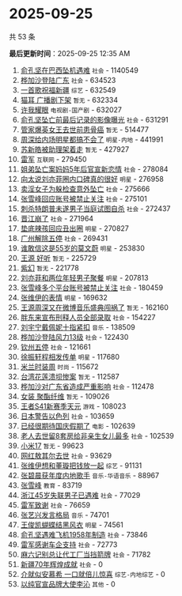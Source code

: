 # 2025-09-25

共 53 条


<!-- BEGIN -->

**最后更新时间**：2025-09-25 12:35 AM
1. [俞孔坚在巴西坠机遇难](https://m.weibo.cn/search?containerid=100103type%3D1%26t%3D10%26q%3D%23%E4%BF%9E%E5%AD%94%E5%9D%9A%E5%9C%A8%E5%B7%B4%E8%A5%BF%E5%9D%A0%E6%9C%BA%E9%81%87%E9%9A%BE%23&stream_entry_id=31&isnewpage=1&extparam=seat%3D1%26flag%3D2%26pos%3D0%26band_rank%3D1%26stream_entry_id%3D31%26lcate%3D5001%26realpos%3D1%26q%3D%2523%25E4%25BF%259E%25E5%25AD%2594%25E5%259D%259A%25E5%259C%25A8%25E5%25B7%25B4%25E8%25A5%25BF%25E5%259D%25A0%25E6%259C%25BA%25E9%2581%2587%25E9%259A%25BE%2523%26cate%3D5001%26c_type%3D31%26dgr%3D0%26filter_type%3Drealtimehot%26display_time%3D1758731726%26pre_seqid%3D1758731726787018231368) `社会` - 1140549
2. [桦加沙登陆广东](https://m.weibo.cn/search?containerid=100103type%3D1%26t%3D10%26q%3D%23%E6%A1%A6%E5%8A%A0%E6%B2%99%E7%99%BB%E9%99%86%E5%B9%BF%E4%B8%9C%23&stream_entry_id=31&isnewpage=1&extparam=seat%3D1%26flag%3D0%26pos%3D1%26band_rank%3D2%26stream_entry_id%3D31%26lcate%3D5001%26realpos%3D2%26q%3D%2523%25E6%25A1%25A6%25E5%258A%25A0%25E6%25B2%2599%25E7%2599%25BB%25E9%2599%2586%25E5%25B9%25BF%25E4%25B8%259C%2523%26cate%3D5001%26c_type%3D31%26dgr%3D0%26filter_type%3Drealtimehot%26display_time%3D1758731726%26pre_seqid%3D1758731726787018231368) `社会` - 634523
3. [一首歌祝福新疆](https://m.weibo.cn/search?containerid=100103type%3D1%26t%3D10%26q%3D%23%E4%B8%80%E9%A6%96%E6%AD%8C%E7%A5%9D%E7%A6%8F%E6%96%B0%E7%96%86%23&stream_entry_id=31&isnewpage=1&extparam=seat%3D1%26flag%3D0%26pos%3D2%26band_rank%3D3%26stream_entry_id%3D31%26lcate%3D5001%26realpos%3D3%26q%3D%2523%25E4%25B8%2580%25E9%25A6%2596%25E6%25AD%258C%25E7%25A5%259D%25E7%25A6%258F%25E6%2596%25B0%25E7%2596%2586%2523%26cate%3D5001%26c_type%3D31%26dgr%3D0%26filter_type%3Drealtimehot%26display_time%3D1758731726%26pre_seqid%3D1758731726787018231368) `综艺` - 632549
4. [猫耳 广播剧下架](https://m.weibo.cn/search?containerid=100103type%3D1%26t%3D10%26q%3D%E7%8C%AB%E8%80%B3+%E5%B9%BF%E6%92%AD%E5%89%A7%E4%B8%8B%E6%9E%B6&stream_entry_id=31&isnewpage=1&extparam=seat%3D1%26flag%3D2%26pos%3D4%26band_rank%3D4%26stream_entry_id%3D31%26lcate%3D5001%26realpos%3D4%26q%3D%25E7%258C%25AB%25E8%2580%25B3%2520%25E5%25B9%25BF%25E6%2592%25AD%25E5%2589%25A7%25E4%25B8%258B%25E6%259E%25B6%26cate%3D5001%26c_type%3D31%26dgr%3D0%26filter_type%3Drealtimehot%26display_time%3D1758731726%26pre_seqid%3D1758731726787018231368) `暂无` - 632334
5. [许我耀眼](https://m.weibo.cn/search?containerid=100103type%3D1%26t%3D10%26q%3D%E8%AE%B8%E6%88%91%E8%80%80%E7%9C%BC&stream_entry_id=31&isnewpage=1&extparam=seat%3D1%26flag%3D2%26pos%3D5%26band_rank%3D5%26stream_entry_id%3D31%26lcate%3D5001%26realpos%3D5%26q%3D%25E8%25AE%25B8%25E6%2588%2591%25E8%2580%2580%25E7%259C%25BC%26cate%3D5001%26c_type%3D31%26dgr%3D0%26filter_type%3Drealtimehot%26display_time%3D1758731726%26pre_seqid%3D1758731726787018231368) `电视剧-国产剧` - 632027
6. [俞孔坚坠亡前最后记录的影像曝光](https://m.weibo.cn/search?containerid=100103type%3D1%26t%3D10%26q%3D%23%E4%BF%9E%E5%AD%94%E5%9D%9A%E5%9D%A0%E4%BA%A1%E5%89%8D%E6%9C%80%E5%90%8E%E8%AE%B0%E5%BD%95%E7%9A%84%E5%BD%B1%E5%83%8F%E6%9B%9D%E5%85%89%23&stream_entry_id=31&isnewpage=1&extparam=seat%3D1%26flag%3D1%26pos%3D6%26band_rank%3D6%26stream_entry_id%3D31%26lcate%3D5001%26realpos%3D6%26q%3D%2523%25E4%25BF%259E%25E5%25AD%2594%25E5%259D%259A%25E5%259D%25A0%25E4%25BA%25A1%25E5%2589%258D%25E6%259C%2580%25E5%2590%258E%25E8%25AE%25B0%25E5%25BD%2595%25E7%259A%2584%25E5%25BD%25B1%25E5%2583%258F%25E6%259B%259D%25E5%2585%2589%2523%26cate%3D5001%26c_type%3D31%26dgr%3D0%26filter_type%3Drealtimehot%26display_time%3D1758731726%26pre_seqid%3D1758731726787018231368) `社会` - 631291
7. [管家爆英女王去世前患骨癌](https://m.weibo.cn/search?containerid=100103type%3D1%26t%3D10%26q%3D%E7%AE%A1%E5%AE%B6%E7%88%86%E8%8B%B1%E5%A5%B3%E7%8E%8B%E5%8E%BB%E4%B8%96%E5%89%8D%E6%82%A3%E9%AA%A8%E7%99%8C&stream_entry_id=31&isnewpage=1&extparam=seat%3D1%26flag%3D2%26pos%3D8%26band_rank%3D7%26stream_entry_id%3D31%26lcate%3D5001%26realpos%3D7%26q%3D%25E7%25AE%25A1%25E5%25AE%25B6%25E7%2588%2586%25E8%258B%25B1%25E5%25A5%25B3%25E7%258E%258B%25E5%258E%25BB%25E4%25B8%2596%25E5%2589%258D%25E6%2582%25A3%25E9%25AA%25A8%25E7%2599%258C%26cate%3D5001%26c_type%3D31%26dgr%3D0%26filter_type%3Drealtimehot%26display_time%3D1758731726%26pre_seqid%3D1758731726787018231368) `暂无` - 514477
8. [周深给内场明星都搞不会了](https://m.weibo.cn/search?containerid=100103type%3D1%26t%3D10%26q%3D%E5%91%A8%E6%B7%B1%E7%BB%99%E5%86%85%E5%9C%BA%E6%98%8E%E6%98%9F%E9%83%BD%E6%90%9E%E4%B8%8D%E4%BC%9A%E4%BA%86&stream_entry_id=31&isnewpage=1&extparam=seat%3D1%26flag%3D1%26pos%3D9%26band_rank%3D8%26stream_entry_id%3D31%26lcate%3D5001%26realpos%3D8%26q%3D%25E5%2591%25A8%25E6%25B7%25B1%25E7%25BB%2599%25E5%2586%2585%25E5%259C%25BA%25E6%2598%258E%25E6%2598%259F%25E9%2583%25BD%25E6%2590%259E%25E4%25B8%258D%25E4%25BC%259A%25E4%25BA%2586%26cate%3D5001%26c_type%3D31%26dgr%3D0%26filter_type%3Drealtimehot%26display_time%3D1758731726%26pre_seqid%3D1758731726787018231368) `明星-内地` - 441991
9. [苏新皓被助理架着走](https://m.weibo.cn/search?containerid=100103type%3D1%26t%3D10%26q%3D%E8%8B%8F%E6%96%B0%E7%9A%93%E8%A2%AB%E5%8A%A9%E7%90%86%E6%9E%B6%E7%9D%80%E8%B5%B0&stream_entry_id=31&isnewpage=1&extparam=seat%3D1%26flag%3D1%26pos%3D10%26band_rank%3D9%26stream_entry_id%3D31%26lcate%3D5001%26realpos%3D9%26q%3D%25E8%258B%258F%25E6%2596%25B0%25E7%259A%2593%25E8%25A2%25AB%25E5%258A%25A9%25E7%2590%2586%25E6%259E%25B6%25E7%259D%2580%25E8%25B5%25B0%26cate%3D5001%26c_type%3D31%26dgr%3D0%26filter_type%3Drealtimehot%26display_time%3D1758731726%26pre_seqid%3D1758731726787018231368) `暂无` - 427927
10. [雷军](https://m.weibo.cn/search?containerid=100103type%3D1%26t%3D10%26q%3D%E9%9B%B7%E5%86%9B&stream_entry_id=31&isnewpage=1&extparam=seat%3D1%26flag%3D1%26pos%3D11%26band_rank%3D10%26stream_entry_id%3D31%26lcate%3D5001%26realpos%3D10%26q%3D%25E9%259B%25B7%25E5%2586%259B%26cate%3D5001%26c_type%3D31%26dgr%3D0%26filter_type%3Drealtimehot%26display_time%3D1758731726%26pre_seqid%3D1758731726787018231368) `互联网` - 279450
11. [姐弟坠亡案妈妈5年后官宣新恋情](https://m.weibo.cn/search?containerid=100103type%3D1%26t%3D10%26q%3D%23%E5%A7%90%E5%BC%9F%E5%9D%A0%E4%BA%A1%E6%A1%88%E5%A6%88%E5%A6%885%E5%B9%B4%E5%90%8E%E5%AE%98%E5%AE%A3%E6%96%B0%E6%81%8B%E6%83%85%23&stream_entry_id=31&isnewpage=1&extparam=seat%3D1%26flag%3D2%26pos%3D12%26band_rank%3D11%26stream_entry_id%3D31%26lcate%3D5001%26realpos%3D11%26q%3D%2523%25E5%25A7%2590%25E5%25BC%259F%25E5%259D%25A0%25E4%25BA%25A1%25E6%25A1%2588%25E5%25A6%2588%25E5%25A6%25885%25E5%25B9%25B4%25E5%2590%258E%25E5%25AE%2598%25E5%25AE%25A3%25E6%2596%25B0%25E6%2581%258B%25E6%2583%2585%2523%26cate%3D5001%26c_type%3D31%26dgr%3D0%26filter_type%3Drealtimehot%26display_time%3D1758731726%26pre_seqid%3D1758731726787018231368) `社会` - 278084
12. [向太说刘亦菲圈内口碑真的很好](https://m.weibo.cn/search?containerid=100103type%3D1%26t%3D10%26q%3D%23%E5%90%91%E5%A4%AA%E8%AF%B4%E5%88%98%E4%BA%A6%E8%8F%B2%E5%9C%88%E5%86%85%E5%8F%A3%E7%A2%91%E7%9C%9F%E7%9A%84%E5%BE%88%E5%A5%BD%23&stream_entry_id=31&isnewpage=1&extparam=seat%3D1%26flag%3D2%26pos%3D13%26band_rank%3D12%26stream_entry_id%3D31%26lcate%3D5001%26realpos%3D12%26q%3D%2523%25E5%2590%2591%25E5%25A4%25AA%25E8%25AF%25B4%25E5%2588%2598%25E4%25BA%25A6%25E8%258F%25B2%25E5%259C%2588%25E5%2586%2585%25E5%258F%25A3%25E7%25A2%2591%25E7%259C%259F%25E7%259A%2584%25E5%25BE%2588%25E5%25A5%25BD%2523%26cate%3D5001%26c_type%3D31%26dgr%3D0%26filter_type%3Drealtimehot%26display_time%3D1758731726%26pre_seqid%3D1758731726787018231368) `明星` - 276958
13. [卖淫女子为躲检查意外坠亡](https://m.weibo.cn/search?containerid=100103type%3D1%26t%3D10%26q%3D%23%E5%8D%96%E6%B7%AB%E5%A5%B3%E5%AD%90%E4%B8%BA%E8%BA%B2%E6%A3%80%E6%9F%A5%E6%84%8F%E5%A4%96%E5%9D%A0%E4%BA%A1%23&stream_entry_id=31&isnewpage=1&extparam=seat%3D1%26flag%3D0%26pos%3D14%26band_rank%3D13%26stream_entry_id%3D31%26lcate%3D5001%26realpos%3D13%26q%3D%2523%25E5%258D%2596%25E6%25B7%25AB%25E5%25A5%25B3%25E5%25AD%2590%25E4%25B8%25BA%25E8%25BA%25B2%25E6%25A3%2580%25E6%259F%25A5%25E6%2584%258F%25E5%25A4%2596%25E5%259D%25A0%25E4%25BA%25A1%2523%26cate%3D5001%26c_type%3D31%26dgr%3D0%26filter_type%3Drealtimehot%26display_time%3D1758731726%26pre_seqid%3D1758731726787018231368) `社会` - 275666
14. [张雪峰回应账号被禁止关注](https://m.weibo.cn/search?containerid=100103type%3D1%26t%3D10%26q%3D%23%E5%BC%A0%E9%9B%AA%E5%B3%B0%E5%9B%9E%E5%BA%94%E8%B4%A6%E5%8F%B7%E8%A2%AB%E7%A6%81%E6%AD%A2%E5%85%B3%E6%B3%A8%23&stream_entry_id=31&isnewpage=1&extparam=seat%3D1%26flag%3D0%26pos%3D15%26band_rank%3D14%26stream_entry_id%3D31%26lcate%3D5001%26realpos%3D14%26q%3D%2523%25E5%25BC%25A0%25E9%259B%25AA%25E5%25B3%25B0%25E5%259B%259E%25E5%25BA%2594%25E8%25B4%25A6%25E5%258F%25B7%25E8%25A2%25AB%25E7%25A6%2581%25E6%25AD%25A2%25E5%2585%25B3%25E6%25B3%25A8%2523%26cate%3D5001%26c_type%3D31%26dgr%3D0%26filter_type%3Drealtimehot%26display_time%3D1758731726%26pre_seqid%3D1758731726787018231368) `社会` - 275101
15. [刺杀特朗普未遂男子当庭试图自杀](https://m.weibo.cn/search?containerid=100103type%3D1%26t%3D10%26q%3D%23%E5%88%BA%E6%9D%80%E7%89%B9%E6%9C%97%E6%99%AE%E6%9C%AA%E9%81%82%E7%94%B7%E5%AD%90%E5%BD%93%E5%BA%AD%E8%AF%95%E5%9B%BE%E8%87%AA%E6%9D%80%23&stream_entry_id=31&isnewpage=1&extparam=seat%3D1%26flag%3D1%26pos%3D16%26band_rank%3D15%26stream_entry_id%3D31%26lcate%3D5001%26realpos%3D15%26q%3D%2523%25E5%2588%25BA%25E6%259D%2580%25E7%2589%25B9%25E6%259C%2597%25E6%2599%25AE%25E6%259C%25AA%25E9%2581%2582%25E7%2594%25B7%25E5%25AD%2590%25E5%25BD%2593%25E5%25BA%25AD%25E8%25AF%2595%25E5%259B%25BE%25E8%2587%25AA%25E6%259D%2580%2523%26cate%3D5001%26c_type%3D31%26dgr%3D0%26filter_type%3Drealtimehot%26display_time%3D1758731726%26pre_seqid%3D1758731726787018231368) `社会` - 272437
16. [晋江崩了](https://m.weibo.cn/search?containerid=100103type%3D1%26t%3D10%26q%3D%E6%99%8B%E6%B1%9F%E5%B4%A9%E4%BA%86&stream_entry_id=31&isnewpage=1&extparam=seat%3D1%26flag%3D2%26pos%3D17%26band_rank%3D16%26stream_entry_id%3D31%26lcate%3D5001%26realpos%3D16%26q%3D%25E6%2599%258B%25E6%25B1%259F%25E5%25B4%25A9%25E4%25BA%2586%26cate%3D5001%26c_type%3D31%26dgr%3D0%26filter_type%3Drealtimehot%26display_time%3D1758731726%26pre_seqid%3D1758731726787018231368) `社会` - 271964
17. [垫底辣孩回应丑出圈](https://m.weibo.cn/search?containerid=100103type%3D1%26t%3D10%26q%3D%23%E5%9E%AB%E5%BA%95%E8%BE%A3%E5%AD%A9%E5%9B%9E%E5%BA%94%E4%B8%91%E5%87%BA%E5%9C%88%23&stream_entry_id=31&isnewpage=1&extparam=seat%3D1%26flag%3D2%26pos%3D18%26band_rank%3D17%26stream_entry_id%3D31%26lcate%3D5001%26realpos%3D17%26q%3D%2523%25E5%259E%25AB%25E5%25BA%2595%25E8%25BE%25A3%25E5%25AD%25A9%25E5%259B%259E%25E5%25BA%2594%25E4%25B8%2591%25E5%2587%25BA%25E5%259C%2588%2523%26cate%3D5001%26c_type%3D31%26dgr%3D0%26filter_type%3Drealtimehot%26display_time%3D1758731726%26pre_seqid%3D1758731726787018231368) `明星` - 270827
18. [广州解除五停](https://m.weibo.cn/search?containerid=100103type%3D1%26t%3D10%26q%3D%23%E5%B9%BF%E5%B7%9E%E8%A7%A3%E9%99%A4%E4%BA%94%E5%81%9C%23&stream_entry_id=31&isnewpage=1&extparam=seat%3D1%26flag%3D0%26pos%3D19%26band_rank%3D18%26stream_entry_id%3D31%26lcate%3D5001%26realpos%3D18%26q%3D%2523%25E5%25B9%25BF%25E5%25B7%259E%25E8%25A7%25A3%25E9%2599%25A4%25E4%25BA%2594%25E5%2581%259C%2523%26cate%3D5001%26c_type%3D31%26dgr%3D0%26filter_type%3Drealtimehot%26display_time%3D1758731726%26pre_seqid%3D1758731726787018231368) `社会` - 269431
19. [谁敢信这是55岁的莫文蔚](https://m.weibo.cn/search?containerid=100103type%3D1%26t%3D10%26q%3D%E8%B0%81%E6%95%A2%E4%BF%A1%E8%BF%99%E6%98%AF55%E5%B2%81%E7%9A%84%E8%8E%AB%E6%96%87%E8%94%9A&stream_entry_id=31&isnewpage=1&extparam=seat%3D1%26flag%3D0%26pos%3D20%26band_rank%3D19%26stream_entry_id%3D31%26lcate%3D5001%26realpos%3D19%26q%3D%25E8%25B0%2581%25E6%2595%25A2%25E4%25BF%25A1%25E8%25BF%2599%25E6%2598%25AF55%25E5%25B2%2581%25E7%259A%2584%25E8%258E%25AB%25E6%2596%2587%25E8%2594%259A%26cate%3D5001%26c_type%3D31%26dgr%3D0%26filter_type%3Drealtimehot%26display_time%3D1758731726%26pre_seqid%3D1758731726787018231368) `明星` - 253830
20. [王源 好听](https://m.weibo.cn/search?containerid=100103type%3D1%26t%3D10%26q%3D%E7%8E%8B%E6%BA%90+%E5%A5%BD%E5%90%AC&stream_entry_id=31&isnewpage=1&extparam=seat%3D1%26flag%3D0%26pos%3D21%26band_rank%3D20%26stream_entry_id%3D31%26lcate%3D5001%26realpos%3D20%26q%3D%25E7%258E%258B%25E6%25BA%2590%2520%25E5%25A5%25BD%25E5%2590%25AC%26cate%3D5001%26c_type%3D31%26dgr%3D0%26filter_type%3Drealtimehot%26display_time%3D1758731726%26pre_seqid%3D1758731726787018231368) `暂无` - 225729
21. [紫幻](https://m.weibo.cn/search?containerid=100103type%3D1%26t%3D10%26q%3D%E7%B4%AB%E5%B9%BB&stream_entry_id=31&isnewpage=1&extparam=seat%3D1%26flag%3D1%26pos%3D22%26band_rank%3D21%26stream_entry_id%3D31%26lcate%3D5001%26realpos%3D21%26q%3D%25E7%25B4%25AB%25E5%25B9%25BB%26cate%3D5001%26c_type%3D31%26dgr%3D0%26filter_type%3Drealtimehot%26display_time%3D1758731726%26pre_seqid%3D1758731726787018231368) `暂无` - 221778
22. [刘亦菲和两位年轻男子聚餐](https://m.weibo.cn/search?containerid=100103type%3D1%26t%3D10%26q%3D%23%E5%88%98%E4%BA%A6%E8%8F%B2%E5%92%8C%E4%B8%A4%E4%BD%8D%E5%B9%B4%E8%BD%BB%E7%94%B7%E5%AD%90%E8%81%9A%E9%A4%90%23&stream_entry_id=31&isnewpage=1&extparam=seat%3D1%26flag%3D0%26pos%3D23%26band_rank%3D22%26stream_entry_id%3D31%26lcate%3D5001%26realpos%3D22%26q%3D%2523%25E5%2588%2598%25E4%25BA%25A6%25E8%258F%25B2%25E5%2592%258C%25E4%25B8%25A4%25E4%25BD%258D%25E5%25B9%25B4%25E8%25BD%25BB%25E7%2594%25B7%25E5%25AD%2590%25E8%2581%259A%25E9%25A4%2590%2523%26cate%3D5001%26c_type%3D31%26dgr%3D0%26filter_type%3Drealtimehot%26display_time%3D1758731726%26pre_seqid%3D1758731726787018231368) `明星` - 207813
23. [张雪峰多个平台账号被禁止关注](https://m.weibo.cn/search?containerid=100103type%3D1%26t%3D10%26q%3D%23%E5%BC%A0%E9%9B%AA%E5%B3%B0%E5%A4%9A%E4%B8%AA%E5%B9%B3%E5%8F%B0%E8%B4%A6%E5%8F%B7%E8%A2%AB%E7%A6%81%E6%AD%A2%E5%85%B3%E6%B3%A8%23&stream_entry_id=31&isnewpage=1&extparam=seat%3D1%26flag%3D0%26pos%3D24%26band_rank%3D23%26stream_entry_id%3D31%26lcate%3D5001%26realpos%3D23%26q%3D%2523%25E5%25BC%25A0%25E9%259B%25AA%25E5%25B3%25B0%25E5%25A4%259A%25E4%25B8%25AA%25E5%25B9%25B3%25E5%258F%25B0%25E8%25B4%25A6%25E5%258F%25B7%25E8%25A2%25AB%25E7%25A6%2581%25E6%25AD%25A2%25E5%2585%25B3%25E6%25B3%25A8%2523%26cate%3D5001%26c_type%3D31%26dgr%3D0%26filter_type%3Drealtimehot%26display_time%3D1758731726%26pre_seqid%3D1758731726787018231368) `社会` - 180459
24. [张维伊的表情](https://m.weibo.cn/search?containerid=100103type%3D1%26t%3D10%26q%3D%23%E5%BC%A0%E7%BB%B4%E4%BC%8A%E7%9A%84%E8%A1%A8%E6%83%85%23&stream_entry_id=31&isnewpage=1&extparam=seat%3D1%26flag%3D1%26pos%3D25%26band_rank%3D24%26stream_entry_id%3D31%26lcate%3D5001%26realpos%3D24%26q%3D%2523%25E5%25BC%25A0%25E7%25BB%25B4%25E4%25BC%258A%25E7%259A%2584%25E8%25A1%25A8%25E6%2583%2585%2523%26cate%3D5001%26c_type%3D31%26dgr%3D0%26filter_type%3Drealtimehot%26display_time%3D1758731726%26pre_seqid%3D1758731726787018231368) `明星` - 169632
25. [王源周深又在微博音乐盛典闯祸了](https://m.weibo.cn/search?containerid=100103type%3D1%26t%3D10%26q%3D%23%E7%8E%8B%E6%BA%90%E5%91%A8%E6%B7%B1%E5%8F%88%E5%9C%A8%E5%BE%AE%E5%8D%9A%E9%9F%B3%E4%B9%90%E7%9B%9B%E5%85%B8%E9%97%AF%E7%A5%B8%E4%BA%86%23&stream_entry_id=31&isnewpage=1&extparam=seat%3D1%26flag%3D1%26pos%3D26%26band_rank%3D25%26stream_entry_id%3D31%26lcate%3D5001%26realpos%3D25%26q%3D%2523%25E7%258E%258B%25E6%25BA%2590%25E5%2591%25A8%25E6%25B7%25B1%25E5%258F%2588%25E5%259C%25A8%25E5%25BE%25AE%25E5%258D%259A%25E9%259F%25B3%25E4%25B9%2590%25E7%259B%259B%25E5%2585%25B8%25E9%2597%25AF%25E7%25A5%25B8%25E4%25BA%2586%2523%26cate%3D5001%26c_type%3D31%26dgr%3D0%26filter_type%3Drealtimehot%26display_time%3D1758731726%26pre_seqid%3D1758731726787018231368) `暂无` - 162160
26. [胖东来宣布刑释人员全部录取](https://m.weibo.cn/search?containerid=100103type%3D1%26t%3D10%26q%3D%23%E8%83%96%E4%B8%9C%E6%9D%A5%E5%AE%A3%E5%B8%83%E5%88%91%E9%87%8A%E4%BA%BA%E5%91%98%E5%85%A8%E9%83%A8%E5%BD%95%E5%8F%96%23&stream_entry_id=31&isnewpage=1&extparam=seat%3D1%26flag%3D0%26pos%3D27%26band_rank%3D26%26stream_entry_id%3D31%26lcate%3D5001%26realpos%3D26%26q%3D%2523%25E8%2583%2596%25E4%25B8%259C%25E6%259D%25A5%25E5%25AE%25A3%25E5%25B8%2583%25E5%2588%2591%25E9%2587%258A%25E4%25BA%25BA%25E5%2591%2598%25E5%2585%25A8%25E9%2583%25A8%25E5%25BD%2595%25E5%258F%2596%2523%26cate%3D5001%26c_type%3D31%26dgr%3D0%26filter_type%3Drealtimehot%26display_time%3D1758731726%26pre_seqid%3D1758731726787018231368) `社会` - 154227
27. [刘宇宁戴佩妮十指紧扣](https://m.weibo.cn/search?containerid=100103type%3D1%26t%3D10%26q%3D%23%E5%88%98%E5%AE%87%E5%AE%81%E6%88%B4%E4%BD%A9%E5%A6%AE%E5%8D%81%E6%8C%87%E7%B4%A7%E6%89%A3%23&stream_entry_id=31&isnewpage=1&extparam=seat%3D1%26flag%3D0%26pos%3D28%26band_rank%3D27%26stream_entry_id%3D31%26lcate%3D5001%26realpos%3D27%26q%3D%2523%25E5%2588%2598%25E5%25AE%2587%25E5%25AE%2581%25E6%2588%25B4%25E4%25BD%25A9%25E5%25A6%25AE%25E5%258D%2581%25E6%258C%2587%25E7%25B4%25A7%25E6%2589%25A3%2523%26cate%3D5001%26c_type%3D31%26dgr%3D0%26filter_type%3Drealtimehot%26display_time%3D1758731726%26pre_seqid%3D1758731726787018231368) `音乐` - 138509
28. [桦加沙登陆风力13级](https://m.weibo.cn/search?containerid=100103type%3D1%26t%3D10%26q%3D%23%E6%A1%A6%E5%8A%A0%E6%B2%99%E7%99%BB%E9%99%86%E9%A3%8E%E5%8A%9B13%E7%BA%A7%23&stream_entry_id=31&isnewpage=1&extparam=seat%3D1%26flag%3D0%26pos%3D29%26band_rank%3D28%26stream_entry_id%3D31%26lcate%3D5001%26realpos%3D28%26q%3D%2523%25E6%25A1%25A6%25E5%258A%25A0%25E6%25B2%2599%25E7%2599%25BB%25E9%2599%2586%25E9%25A3%258E%25E5%258A%259B13%25E7%25BA%25A7%2523%26cate%3D5001%26c_type%3D31%26dgr%3D0%26filter_type%3Drealtimehot%26display_time%3D1758731726%26pre_seqid%3D1758731726787018231368) `社会` - 122430
29. [钦州五停](https://m.weibo.cn/search?containerid=100103type%3D1%26t%3D10%26q%3D%23%E9%92%A6%E5%B7%9E%E4%BA%94%E5%81%9C%23&stream_entry_id=31&isnewpage=1&extparam=seat%3D1%26flag%3D1%26pos%3D30%26band_rank%3D29%26stream_entry_id%3D31%26lcate%3D5001%26realpos%3D29%26q%3D%2523%25E9%2592%25A6%25E5%25B7%259E%25E4%25BA%2594%25E5%2581%259C%2523%26cate%3D5001%26c_type%3D31%26dgr%3D0%26filter_type%3Drealtimehot%26display_time%3D1758731726%26pre_seqid%3D1758731726787018231368) `社会` - 121661
30. [徐振轩程相发传单](https://m.weibo.cn/search?containerid=100103type%3D1%26t%3D10%26q%3D%23%E5%BE%90%E6%8C%AF%E8%BD%A9%E7%A8%8B%E7%9B%B8%E5%8F%91%E4%BC%A0%E5%8D%95%23&stream_entry_id=31&isnewpage=1&extparam=seat%3D1%26flag%3D1%26pos%3D31%26band_rank%3D30%26stream_entry_id%3D31%26lcate%3D5001%26realpos%3D30%26q%3D%2523%25E5%25BE%2590%25E6%258C%25AF%25E8%25BD%25A9%25E7%25A8%258B%25E7%259B%25B8%25E5%258F%2591%25E4%25BC%25A0%25E5%258D%2595%2523%26cate%3D5001%26c_type%3D31%26dgr%3D0%26filter_type%3Drealtimehot%26display_time%3D1758731726%26pre_seqid%3D1758731726787018231368) `明星` - 117680
31. [米兰时装周](https://m.weibo.cn/search?containerid=100103type%3D1%26t%3D10%26q%3D%E7%B1%B3%E5%85%B0%E6%97%B6%E8%A3%85%E5%91%A8&stream_entry_id=31&isnewpage=1&extparam=seat%3D1%26flag%3D1%26pos%3D32%26band_rank%3D31%26stream_entry_id%3D31%26lcate%3D5001%26realpos%3D31%26q%3D%25E7%25B1%25B3%25E5%2585%25B0%25E6%2597%25B6%25E8%25A3%2585%25E5%2591%25A8%26cate%3D5001%26c_type%3D31%26dgr%3D0%26filter_type%3Drealtimehot%26display_time%3D1758731726%26pre_seqid%3D1758731726787018231368) `时尚` - 115672
32. [台湾花莲溃坝惨案](https://m.weibo.cn/search?containerid=100103type%3D1%26t%3D10%26q%3D%E5%8F%B0%E6%B9%BE%E8%8A%B1%E8%8E%B2%E6%BA%83%E5%9D%9D%E6%83%A8%E6%A1%88&stream_entry_id=31&isnewpage=1&extparam=seat%3D1%26flag%3D0%26pos%3D33%26band_rank%3D32%26stream_entry_id%3D31%26lcate%3D5001%26realpos%3D32%26q%3D%25E5%258F%25B0%25E6%25B9%25BE%25E8%258A%25B1%25E8%258E%25B2%25E6%25BA%2583%25E5%259D%259D%25E6%2583%25A8%25E6%25A1%2588%26cate%3D5001%26c_type%3D31%26dgr%3D0%26filter_type%3Drealtimehot%26display_time%3D1758731726%26pre_seqid%3D1758731726787018231368) `暂无` - 112587
33. [桦加沙对广东省造成严重影响](https://m.weibo.cn/search?containerid=100103type%3D1%26t%3D10%26q%3D%23%E6%A1%A6%E5%8A%A0%E6%B2%99%E5%AF%B9%E5%B9%BF%E4%B8%9C%E7%9C%81%E9%80%A0%E6%88%90%E4%B8%A5%E9%87%8D%E5%BD%B1%E5%93%8D%23&stream_entry_id=31&isnewpage=1&extparam=seat%3D1%26flag%3D1%26pos%3D34%26band_rank%3D33%26stream_entry_id%3D31%26lcate%3D5001%26realpos%3D33%26q%3D%2523%25E6%25A1%25A6%25E5%258A%25A0%25E6%25B2%2599%25E5%25AF%25B9%25E5%25B9%25BF%25E4%25B8%259C%25E7%259C%2581%25E9%2580%25A0%25E6%2588%2590%25E4%25B8%25A5%25E9%2587%258D%25E5%25BD%25B1%25E5%2593%258D%2523%26cate%3D5001%26c_type%3D31%26dgr%3D0%26filter_type%3Drealtimehot%26display_time%3D1758731726%26pre_seqid%3D1758731726787018231368) `社会` - 112478
34. [女装 聚酯纤维](https://m.weibo.cn/search?containerid=100103type%3D1%26t%3D10%26q%3D%E5%A5%B3%E8%A3%85+%E8%81%9A%E9%85%AF%E7%BA%A4%E7%BB%B4&stream_entry_id=31&isnewpage=1&extparam=seat%3D1%26flag%3D0%26pos%3D35%26band_rank%3D34%26stream_entry_id%3D31%26lcate%3D5001%26realpos%3D34%26q%3D%25E5%25A5%25B3%25E8%25A3%2585%2520%25E8%2581%259A%25E9%2585%25AF%25E7%25BA%25A4%25E7%25BB%25B4%26cate%3D5001%26c_type%3D31%26dgr%3D0%26filter_type%3Drealtimehot%26display_time%3D1758731726%26pre_seqid%3D1758731726787018231368) `暂无` - 109026
35. [王者S41新赛季天元](https://m.weibo.cn/search?containerid=100103type%3D1%26t%3D10%26q%3D%E7%8E%8B%E8%80%85S41%E6%96%B0%E8%B5%9B%E5%AD%A3%E5%A4%A9%E5%85%83&stream_entry_id=31&isnewpage=1&extparam=seat%3D1%26flag%3D1%26pos%3D36%26band_rank%3D35%26stream_entry_id%3D31%26lcate%3D5001%26realpos%3D35%26q%3D%25E7%258E%258B%25E8%2580%2585S41%25E6%2596%25B0%25E8%25B5%259B%25E5%25AD%25A3%25E5%25A4%25A9%25E5%2585%2583%26cate%3D5001%26c_type%3D31%26dgr%3D0%26filter_type%3Drealtimehot%26display_time%3D1758731726%26pre_seqid%3D1758731726787018231368) `游戏` - 108023
36. [日本警告以色列](https://m.weibo.cn/search?containerid=100103type%3D1%26t%3D10%26q%3D%23%E6%97%A5%E6%9C%AC%E8%AD%A6%E5%91%8A%E4%BB%A5%E8%89%B2%E5%88%97%23&stream_entry_id=31&isnewpage=1&extparam=seat%3D1%26flag%3D0%26pos%3D37%26band_rank%3D36%26stream_entry_id%3D31%26lcate%3D5001%26realpos%3D36%26q%3D%2523%25E6%2597%25A5%25E6%259C%25AC%25E8%25AD%25A6%25E5%2591%258A%25E4%25BB%25A5%25E8%2589%25B2%25E5%2588%2597%2523%26cate%3D5001%26c_type%3D31%26dgr%3D0%26filter_type%3Drealtimehot%26display_time%3D1758731726%26pre_seqid%3D1758731726787018231368) `社会` - 103659
37. [已经很期待国庆假期了](https://m.weibo.cn/search?containerid=100103type%3D1%26t%3D10%26q%3D%23%E5%B7%B2%E7%BB%8F%E5%BE%88%E6%9C%9F%E5%BE%85%E5%9B%BD%E5%BA%86%E5%81%87%E6%9C%9F%E4%BA%86%23&stream_entry_id=31&isnewpage=1&extparam=seat%3D1%26flag%3D1%26pos%3D38%26band_rank%3D37%26stream_entry_id%3D31%26lcate%3D5001%26realpos%3D37%26q%3D%2523%25E5%25B7%25B2%25E7%25BB%258F%25E5%25BE%2588%25E6%259C%259F%25E5%25BE%2585%25E5%259B%25BD%25E5%25BA%2586%25E5%2581%2587%25E6%259C%259F%25E4%25BA%2586%2523%26cate%3D5001%26c_type%3D31%26dgr%3D0%26filter_type%3Drealtimehot%26display_time%3D1758731726%26pre_seqid%3D1758731726787018231368) `电影` - 102639
38. [老人去世留8套房给非亲生女儿最多](https://m.weibo.cn/search?containerid=100103type%3D1%26t%3D10%26q%3D%23%E8%80%81%E4%BA%BA%E5%8E%BB%E4%B8%96%E7%95%998%E5%A5%97%E6%88%BF%E7%BB%99%E9%9D%9E%E4%BA%B2%E7%94%9F%E5%A5%B3%E5%84%BF%E6%9C%80%E5%A4%9A%23&stream_entry_id=31&isnewpage=1&extparam=seat%3D1%26flag%3D0%26pos%3D39%26band_rank%3D38%26stream_entry_id%3D31%26lcate%3D5001%26realpos%3D38%26q%3D%2523%25E8%2580%2581%25E4%25BA%25BA%25E5%258E%25BB%25E4%25B8%2596%25E7%2595%25998%25E5%25A5%2597%25E6%2588%25BF%25E7%25BB%2599%25E9%259D%259E%25E4%25BA%25B2%25E7%2594%259F%25E5%25A5%25B3%25E5%2584%25BF%25E6%259C%2580%25E5%25A4%259A%2523%26cate%3D5001%26c_type%3D31%26dgr%3D0%26filter_type%3Drealtimehot%26display_time%3D1758731726%26pre_seqid%3D1758731726787018231368) `社会` - 102539
39. [小米17](https://m.weibo.cn/search?containerid=100103type%3D1%26t%3D10%26q%3D%E5%B0%8F%E7%B1%B317&stream_entry_id=31&isnewpage=1&extparam=seat%3D1%26flag%3D0%26pos%3D40%26band_rank%3D39%26stream_entry_id%3D31%26lcate%3D5001%26realpos%3D39%26q%3D%25E5%25B0%258F%25E7%25B1%25B317%26cate%3D5001%26c_type%3D31%26dgr%3D0%26filter_type%3Drealtimehot%26display_time%3D1758731726%26pre_seqid%3D1758731726787018231368) `暂无` - 99623
40. [网红敖其尔去世](https://m.weibo.cn/search?containerid=100103type%3D1%26t%3D10%26q%3D%23%E7%BD%91%E7%BA%A2%E6%95%96%E5%85%B6%E5%B0%94%E5%8E%BB%E4%B8%96%23&stream_entry_id=31&isnewpage=1&extparam=seat%3D1%26flag%3D0%26pos%3D41%26band_rank%3D40%26stream_entry_id%3D31%26lcate%3D5001%26realpos%3D40%26q%3D%2523%25E7%25BD%2591%25E7%25BA%25A2%25E6%2595%2596%25E5%2585%25B6%25E5%25B0%2594%25E5%258E%25BB%25E4%25B8%2596%2523%26cate%3D5001%26c_type%3D31%26dgr%3D0%26filter_type%3Drealtimehot%26display_time%3D1758731726%26pre_seqid%3D1758731726787018231368) `社会` - 93629
41. [张维伊想和董璇把钱放一起](https://m.weibo.cn/search?containerid=100103type%3D1%26t%3D10%26q%3D%E5%BC%A0%E7%BB%B4%E4%BC%8A%E6%83%B3%E5%92%8C%E8%91%A3%E7%92%87%E6%8A%8A%E9%92%B1%E6%94%BE%E4%B8%80%E8%B5%B7&stream_entry_id=31&isnewpage=1&extparam=seat%3D1%26flag%3D0%26pos%3D42%26band_rank%3D41%26stream_entry_id%3D31%26lcate%3D5001%26realpos%3D41%26q%3D%25E5%25BC%25A0%25E7%25BB%25B4%25E4%25BC%258A%25E6%2583%25B3%25E5%2592%258C%25E8%2591%25A3%25E7%2592%2587%25E6%258A%258A%25E9%2592%25B1%25E6%2594%25BE%25E4%25B8%2580%25E8%25B5%25B7%26cate%3D5001%26c_type%3D31%26dgr%3D0%26filter_type%3Drealtimehot%26display_time%3D1758731726%26pre_seqid%3D1758731726787018231368) `综艺` - 91131
42. [张碧晨获年度内地歌手](https://m.weibo.cn/search?containerid=100103type%3D1%26t%3D10%26q%3D%23%E5%BC%A0%E7%A2%A7%E6%99%A8%E8%8E%B7%E5%B9%B4%E5%BA%A6%E5%86%85%E5%9C%B0%E6%AD%8C%E6%89%8B%23&stream_entry_id=31&isnewpage=1&extparam=seat%3D1%26flag%3D1%26pos%3D43%26band_rank%3D42%26stream_entry_id%3D31%26lcate%3D5001%26realpos%3D42%26q%3D%2523%25E5%25BC%25A0%25E7%25A2%25A7%25E6%2599%25A8%25E8%258E%25B7%25E5%25B9%25B4%25E5%25BA%25A6%25E5%2586%2585%25E5%259C%25B0%25E6%25AD%258C%25E6%2589%258B%2523%26cate%3D5001%26c_type%3D31%26dgr%3D0%26filter_type%3Drealtimehot%26display_time%3D1758731726%26pre_seqid%3D1758731726787018231368) `音乐-华语音乐` - 88967
43. [张雪峰](https://m.weibo.cn/search?containerid=100103type%3D1%26t%3D10%26q%3D%E5%BC%A0%E9%9B%AA%E5%B3%B0&stream_entry_id=31&isnewpage=1&extparam=seat%3D1%26flag%3D0%26pos%3D44%26band_rank%3D43%26stream_entry_id%3D31%26lcate%3D5001%26realpos%3D43%26q%3D%25E5%25BC%25A0%25E9%259B%25AA%25E5%25B3%25B0%26cate%3D5001%26c_type%3D31%26dgr%3D0%26filter_type%3Drealtimehot%26display_time%3D1758731726%26pre_seqid%3D1758731726787018231368) `教育` - 83719
44. [浙江45岁失联男子已遇难](https://m.weibo.cn/search?containerid=100103type%3D1%26t%3D10%26q%3D%23%E6%B5%99%E6%B1%9F45%E5%B2%81%E5%A4%B1%E8%81%94%E7%94%B7%E5%AD%90%E5%B7%B2%E9%81%87%E9%9A%BE%23&stream_entry_id=31&isnewpage=1&extparam=seat%3D1%26flag%3D0%26pos%3D45%26band_rank%3D44%26stream_entry_id%3D31%26lcate%3D5001%26realpos%3D44%26q%3D%2523%25E6%25B5%2599%25E6%25B1%259F45%25E5%25B2%2581%25E5%25A4%25B1%25E8%2581%2594%25E7%2594%25B7%25E5%25AD%2590%25E5%25B7%25B2%25E9%2581%2587%25E9%259A%25BE%2523%26cate%3D5001%26c_type%3D31%26dgr%3D0%26filter_type%3Drealtimehot%26display_time%3D1758731726%26pre_seqid%3D1758731726787018231368) `社会` - 77029
45. [雷军致谢](https://m.weibo.cn/search?containerid=100103type%3D1%26t%3D10%26q%3D%23%E9%9B%B7%E5%86%9B%E8%87%B4%E8%B0%A2%23&stream_entry_id=31&isnewpage=1&extparam=seat%3D1%26flag%3D0%26pos%3D46%26band_rank%3D45%26stream_entry_id%3D31%26lcate%3D5001%26realpos%3D45%26q%3D%2523%25E9%259B%25B7%25E5%2586%259B%25E8%2587%25B4%25E8%25B0%25A2%2523%26cate%3D5001%26c_type%3D31%26dgr%3D0%26filter_type%3Drealtimehot%26display_time%3D1758731726%26pre_seqid%3D1758731726787018231368) `社会` - 76659
46. [张艺兴发言格局](https://m.weibo.cn/search?containerid=100103type%3D1%26t%3D10%26q%3D%23%E5%BC%A0%E8%89%BA%E5%85%B4%E5%8F%91%E8%A8%80%E6%A0%BC%E5%B1%80%23&stream_entry_id=31&isnewpage=1&extparam=seat%3D1%26flag%3D1%26pos%3D47%26band_rank%3D46%26stream_entry_id%3D31%26lcate%3D5001%26realpos%3D46%26q%3D%2523%25E5%25BC%25A0%25E8%2589%25BA%25E5%2585%25B4%25E5%258F%2591%25E8%25A8%2580%25E6%25A0%25BC%25E5%25B1%2580%2523%26cate%3D5001%26c_type%3D31%26dgr%3D0%26filter_type%3Drealtimehot%26display_time%3D1758731726%26pre_seqid%3D1758731726787018231368) `音乐` - 74701
47. [王俊凯蝴蝶结黑风衣](https://m.weibo.cn/search?containerid=100103type%3D1%26t%3D10%26q%3D%E7%8E%8B%E4%BF%8A%E5%87%AF%E8%9D%B4%E8%9D%B6%E7%BB%93%E9%BB%91%E9%A3%8E%E8%A1%A3&stream_entry_id=31&isnewpage=1&extparam=seat%3D1%26flag%3D0%26pos%3D48%26band_rank%3D47%26stream_entry_id%3D31%26lcate%3D5001%26realpos%3D47%26q%3D%25E7%258E%258B%25E4%25BF%258A%25E5%2587%25AF%25E8%259D%25B4%25E8%259D%25B6%25E7%25BB%2593%25E9%25BB%2591%25E9%25A3%258E%25E8%25A1%25A3%26cate%3D5001%26c_type%3D31%26dgr%3D0%26filter_type%3Drealtimehot%26display_time%3D1758731726%26pre_seqid%3D1758731726787018231368) `明星` - 74561
48. [俞孔坚遇难飞机1958年制造](https://m.weibo.cn/search?containerid=100103type%3D1%26t%3D10%26q%3D%23%E4%BF%9E%E5%AD%94%E5%9D%9A%E9%81%87%E9%9A%BE%E9%A3%9E%E6%9C%BA1958%E5%B9%B4%E5%88%B6%E9%80%A0%23&stream_entry_id=31&isnewpage=1&extparam=seat%3D1%26flag%3D0%26pos%3D49%26band_rank%3D48%26stream_entry_id%3D31%26lcate%3D5001%26realpos%3D48%26q%3D%2523%25E4%25BF%259E%25E5%25AD%2594%25E5%259D%259A%25E9%2581%2587%25E9%259A%25BE%25E9%25A3%259E%25E6%259C%25BA1958%25E5%25B9%25B4%25E5%2588%25B6%25E9%2580%25A0%2523%26cate%3D5001%26c_type%3D31%26dgr%3D0%26filter_type%3Drealtimehot%26display_time%3D1758731726%26pre_seqid%3D1758731726787018231368) `社会` - 73846
49. [雷军感谢车企支持](https://m.weibo.cn/search?containerid=100103type%3D1%26t%3D10%26q%3D%23%E9%9B%B7%E5%86%9B%E6%84%9F%E8%B0%A2%E8%BD%A6%E4%BC%81%E6%94%AF%E6%8C%81%23&stream_entry_id=31&isnewpage=1&extparam=seat%3D1%26flag%3D0%26pos%3D50%26band_rank%3D49%26stream_entry_id%3D31%26lcate%3D5001%26realpos%3D49%26q%3D%2523%25E9%259B%25B7%25E5%2586%259B%25E6%2584%259F%25E8%25B0%25A2%25E8%25BD%25A6%25E4%25BC%2581%25E6%2594%25AF%25E6%258C%2581%2523%26cate%3D5001%26c_type%3D31%26dgr%3D0%26filter_type%3Drealtimehot%26display_time%3D1758731726%26pre_seqid%3D1758731726787018231368) `社会` - 72773
50. [麻六记别总让代工厂当挡箭牌](https://m.weibo.cn/search?containerid=100103type%3D1%26t%3D10%26q%3D%23%E9%BA%BB%E5%85%AD%E8%AE%B0%E5%88%AB%E6%80%BB%E8%AE%A9%E4%BB%A3%E5%B7%A5%E5%8E%82%E5%BD%93%E6%8C%A1%E7%AE%AD%E7%89%8C%23&stream_entry_id=31&isnewpage=1&extparam=seat%3D1%26flag%3D0%26pos%3D51%26band_rank%3D50%26stream_entry_id%3D31%26lcate%3D5001%26realpos%3D50%26q%3D%2523%25E9%25BA%25BB%25E5%2585%25AD%25E8%25AE%25B0%25E5%2588%25AB%25E6%2580%25BB%25E8%25AE%25A9%25E4%25BB%25A3%25E5%25B7%25A5%25E5%258E%2582%25E5%25BD%2593%25E6%258C%25A1%25E7%25AE%25AD%25E7%2589%258C%2523%26cate%3D5001%26c_type%3D31%26dgr%3D0%26filter_type%3Drealtimehot%26display_time%3D1758731726%26pre_seqid%3D1758731726787018231368) `社会` - 71782
51. [新疆70年辉煌成就](https://m.weibo.cn/search?containerid=100103type%3D1%26t%3D10%26q%3D%23%E6%96%B0%E7%96%8670%E5%B9%B4%E8%BE%89%E7%85%8C%E6%88%90%E5%B0%B1%23&stream_entry_id=51&isnewpage=1&extparam=seat%3D1%26stream_entry_id%3D51%26cate%3D10103%26q%3D%2523%25E6%2596%25B0%25E7%2596%258670%25E5%25B9%25B4%25E8%25BE%2589%25E7%2585%258C%25E6%2588%2590%25E5%25B0%25B1%2523%26pos%3D0%26c_type%3D51%26filter_type%3Drealtimehot%26dgr%3D0%26display_time%3D1758731726%26pre_seqid%3D1758731726787018231368) `社会` - 0
52. [介就似安慕希 一口就倍儿惊喜](https://m.weibo.cn/search?containerid=100103type%3D1%26t%3D10%26q%3D%23%E4%BB%8B%E5%B0%B1%E4%BC%BC%E5%AE%89%E6%85%95%E5%B8%8C+%E4%B8%80%E5%8F%A3%E5%B0%B1%E5%80%8D%E5%84%BF%E6%83%8A%E5%96%9C%23&stream_entry_id=31&isnewpage=1&extparam=seat%3D1%26stream_entry_id%3D31%26pos%3D3%26band_rank%3D4%26lcate%3D5001%26cate%3D5001%26topic_ad%3D1%26is_ad_pos%3D1%26filter_type%3Drealtimehot%26dgr%3D0%26c_type%3D31%26adid%3D303973%26q%3D%2523%25E4%25BB%258B%25E5%25B0%25B1%25E4%25BC%25BC%25E5%25AE%2589%25E6%2585%2595%25E5%25B8%258C%2520%25E4%25B8%2580%25E5%258F%25A3%25E5%25B0%25B1%25E5%2580%258D%25E5%2584%25BF%25E6%2583%258A%25E5%2596%259C%2523%26display_time%3D1758731726%26pre_seqid%3D1758731726787018231368) `综艺-内地综艺` - 0
53. [以纯官宣品牌大使李沁](https://m.weibo.cn/search?containerid=100103type%3D1%26t%3D10%26q%3D%23%E4%BB%A5%E7%BA%AF%E5%AE%98%E5%AE%A3%E5%93%81%E7%89%8C%E5%A4%A7%E4%BD%BF%E6%9D%8E%E6%B2%81%23&stream_entry_id=31&isnewpage=1&extparam=seat%3D1%26stream_entry_id%3D31%26pos%3D7%26band_rank%3D7%26lcate%3D5001%26cate%3D5001%26topic_ad%3D1%26is_ad_pos%3D1%26filter_type%3Drealtimehot%26dgr%3D0%26c_type%3D31%26adid%3D303622%26q%3D%2523%25E4%25BB%25A5%25E7%25BA%25AF%25E5%25AE%2598%25E5%25AE%25A3%25E5%2593%2581%25E7%2589%258C%25E5%25A4%25A7%25E4%25BD%25BF%25E6%259D%258E%25E6%25B2%2581%2523%26display_time%3D1758731726%26pre_seqid%3D1758731726787018231368) `其他` - 0

<!-- END -->

